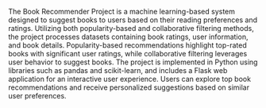 The Book Recommender Project is a machine learning-based system designed to suggest books to users based on their reading preferences and ratings. Utilizing both popularity-based and collaborative filtering methods, the project processes datasets containing book ratings, user information, and book details. Popularity-based recommendations highlight top-rated books with significant user ratings, while collaborative filtering leverages user behavior to suggest books. The project is implemented in Python using libraries such as pandas and scikit-learn, and includes a Flask web application for an interactive user experience. Users can explore top book recommendations and receive personalized suggestions based on similar user preferences.
